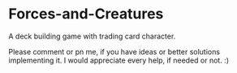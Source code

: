 # Forces-and-Creatures
A deck building game with trading card character.

Please comment or pn me, if you have ideas or better solutions implementing it.
I would appreciate every help, if needed or not. :)